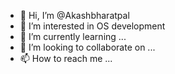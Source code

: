 - 👋 Hi, I’m @Akashbharatpal
- 👀 I’m interested in OS development
- 🌱 I’m currently learning ...
- 💞️ I’m looking to collaborate on ...
- 📫 How to reach me ...

<!---
Akashbharatpal/Akashbharatpal is a ✨ special ✨ repository because its `README.md` (this file) appears on your GitHub profile.
You can click the Preview link to take a look at your changes.
--->
